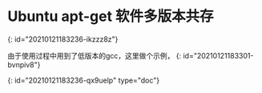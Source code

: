 # Ubuntu apt-get 软件多版本共存
{: id="20210121183236-ikzzz8z"}

由于使用过程中用到了低版本的gcc，这里做个示例，
{: id="20210121183301-bvnpiv8"}


{: id="20210121183236-qx9uelp" type="doc"}
